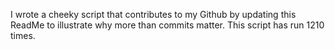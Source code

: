 I wrote a cheeky script that contributes to my Github by updating this ReadMe to illustrate why more than commits matter. This script has run 1210 times.
